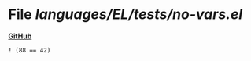 # File _languages/EL/tests/no-vars.el_
**[GitHub](https://github.com/softlang/yas/blob/master/languages/EL/tests/no-vars.el)**
```
! (88 == 42)
```
